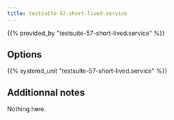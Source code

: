```yaml
---
title: testsuite-57-short-lived.service
---
```


{{% provided_by "testsuite-57-short-lived.service" %}}

## Options

{{% systemd_unit "testsuite-57-short-lived.service" %}}

## Additionnal notes

Nothing here.